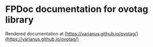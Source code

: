 # FPDoc documentation for ovotag library

Rendered documentation at [https://varianus.github.io/ovotag/](https://varianus.github.io/ovotag/)
